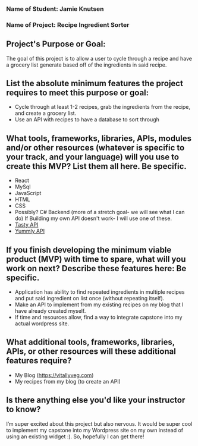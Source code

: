 ### Name of Student: Jamie Knutsen

### Name of Project: Recipe Ingredient Sorter

## Project's Purpose or Goal:

 The goal of this project is to allow a user to cycle through a recipe and have a grocery list generate based off of the ingredients in said recipe. 

## List the absolute minimum features the project requires to meet this purpose or goal:

* Cycle through at least 1-2 recipes, grab the ingredients from the recipe, and create a grocery list. 
* Use an API with recipes to have a database to sort through

## What tools, frameworks, libraries, APIs, modules and/or other resources (whatever is specific to your track, and your language) will you use to create this MVP? List them all here. Be specific.

* React
* MySql
* JavaScript
* HTML
* CSS
* Possibly? C# Backend (more of a stretch goal- we will see what I can do)
If Building my own API doesn't work- I will use one of these. 
* [Tasty API](https://rapidapi.com/apidojo/api/tasty)
* [Yummly API](https://rapidapi.com/apidojo/api/yummly2)

## If you finish developing the minimum viable product (MVP) with time to spare, what will you work on next? Describe these features here: Be specific.

* Application has ability to find repeated ingredients in multiple recipes and put said ingredient on list once (without repeating itself).    
* Make an API to implement from my existing recipes on my blog that I have already created myself. 
* If time and resources allow, find a way to integrate capstone into my actual wordpress site. 

## What additional tools, frameworks, libraries, APIs, or other resources will these additional features require?

* My Blog (https://vitallyveg.com)
* My recipes from my blog (to create an API)

## Is there anything else you'd like your instructor to know? 

I’m super excited about this project but also nervous. It would be super cool to implement my capstone into my Wordpress site on my own instead of using an existing widget :). So, hopefully I can get there!
